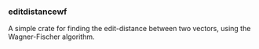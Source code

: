 ### editdistancewf

A simple crate for finding the edit-distance between two vectors,
using the Wagner-Fischer algorithm.